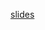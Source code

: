 [slides](https://docs.google.com/presentation/d/1OwYGH-b4GCI56NOV_kBS0ll5u1yfi2nD7VmUQZ0tSOE/edit#slide=id.g31ae1cf1c8c_1_83)
